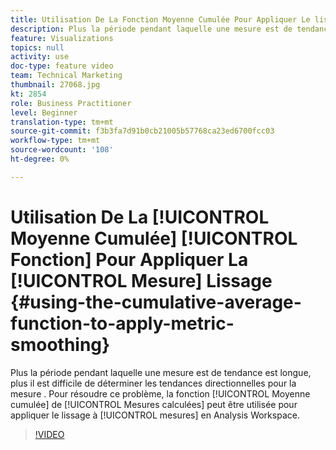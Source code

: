 ```yaml
---
title: Utilisation De La Fonction Moyenne Cumulée Pour Appliquer Le lissage Des Mesures
description: Plus la période pendant laquelle une mesure est de tendance est longue, plus il est difficile de déterminer les tendances directionnelles de la mesure. Pour résoudre ce problème, la fonction Moyenne cumulée des mesures calculées peut être utilisée pour appliquer un lissage aux mesures en Analysis Workspace.
feature: Visualizations
topics: null
activity: use
doc-type: feature video
team: Technical Marketing
thumbnail: 27068.jpg
kt: 2854
role: Business Practitioner
level: Beginner
translation-type: tm+mt
source-git-commit: f3b3fa7d91b0cb21005b57768ca23ed6700fcc03
workflow-type: tm+mt
source-wordcount: '108'
ht-degree: 0%

---
```



# Utilisation De La [!UICONTROL Moyenne Cumulée] [!UICONTROL Fonction] Pour Appliquer La [!UICONTROL Mesure] Lissage {#using-the-cumulative-average-function-to-apply-metric-smoothing}

Plus la période pendant laquelle une mesure  est de tendance est longue, plus il est difficile de déterminer les tendances directionnelles pour la mesure . Pour résoudre ce problème, la fonction [!UICONTROL Moyenne cumulée]  de [!UICONTROL Mesures calculées] peut être utilisée pour appliquer le lissage à [!UICONTROL mesures] en Analysis Workspace.

>[!VIDEO](https://video.tv.adobe.com/v/27068/?quality=9)
